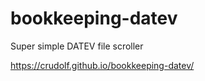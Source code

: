 # bookkeeping-datev

Super simple DATEV file scroller

https://crudolf.github.io/bookkeeping-datev/
